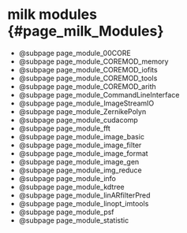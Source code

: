 # milk modules {#page_milk_Modules}


- @subpage page_module_00CORE
- @subpage page_module_COREMOD_memory
- @subpage page_module_COREMOD_iofits
- @subpage page_module_COREMOD_tools
- @subpage page_module_COREMOD_arith
- @subpage page_module_CommandLineInterface
- @subpage page_module_ImageStreamIO
- @subpage page_module_ZernikePolyn
- @subpage page_module_cudacomp
- @subpage page_module_fft
- @subpage page_module_image_basic
- @subpage page_module_image_filter
- @subpage page_module_image_format
- @subpage page_module_image_gen
- @subpage page_module_img_reduce
- @subpage page_module_info
- @subpage page_module_kdtree
- @subpage page_module_linARfilterPred
- @subpage page_module_linopt_imtools
- @subpage page_module_psf
- @subpage page_module_statistic

